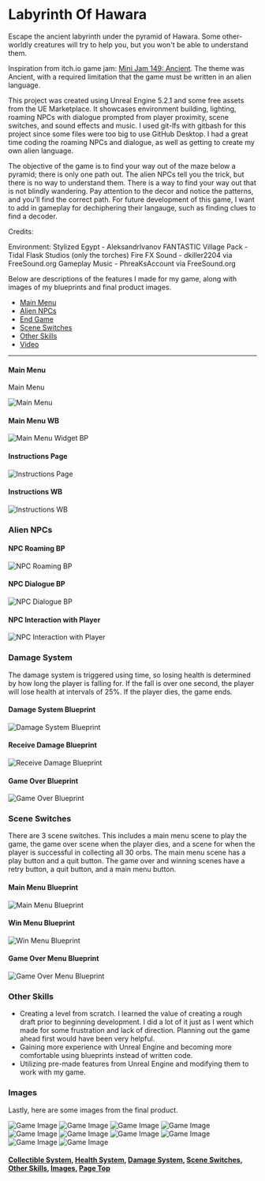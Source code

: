 # Labyrinth Of Hawara
Escape the ancient labyrinth under the pyramid of Hawara. Some other-worldly creatures will try to help you, but you won't be able to understand them.
<p>
Inspiration from itch.io game jam: <a href="https://itch.io/jam/mini-jam-149-ancient"_blank">Mini Jam 149: Ancient</a>. The theme was Ancient, with a required limitation that the game must be written in an alien language.
</p>

<p id="Page Top">
This project was created using Unreal Engine 5.2.1 and some free assets from the UE Marketplace. It showcases environment building, lighting, roaming NPCs with dialogue prompted from player proximity, scene switches, and sound effects and music. I used git-lfs with gitbash for this project since some files were too big to use GitHub Desktop. I had a great time coding the roaming NPCs and dialogue, as well as getting to create my own alien language.

The objective of the game is to find your way out of the maze below a pyramid; there is only one path out. The alien NPCs tell you the trick, but there is no way to understand them. There is a way to find your way out that is not blindly wandering. Pay attention to the decor and notice the patterns, and you'll find the correct path. For future development of this game, I want to add in gameplay for dechiphering their langauge, such as finding clues to find a decoder. 


Credits:

Environment:
Stylized Egypt - AleksandrIvanov
FANTASTIC Village Pack - Tidal Flask Studios (only the torches)
Fire FX Sound - dkiller2204 via FreeSound.org
Gameplay Music - PhreaKsAccount via FreeSound.org

Below are descriptions of the features I made for my game, along with images of my blueprints and final product images.
<ul>
<li><a href="#MainMenu">Main Menu</a></li>
<li><a href="#NPCs">Alien NPCs</a></li>
<li><a href="#EndGame">End Game</a></li>
<li><a href="#Scene Switches">Scene Switches</a></li>
<li><a href="#Other Skills">Other Skills</a></li>
<li><a href="#Video">Video</a></li>
 </ul>
 </p>
 
<hr class="dashed">

<p id="MainMenu">

<h4>Main Menu</h4>Main Menu

![Main Menu](https://github.com/zeeebs/LabyrinthOfHawara/blob/main/ReadMe%20Images/Menu%20Page.png)

<h4>Main Menu WB</h4>

![Main Menu Widget BP](https://github.com/zeeebs/LabyrinthOfHawara/blob/main/ReadMe%20Images/WB%20Main%20Menu.png)

<h4>Instructions Page</h4>

![Instructions Page](https://github.com/zeeebs/LabyrinthOfHawara/blob/main/ReadMe%20Images/Instructions%20Page.png)

<h4>Instructions WB</h4>

![Instructions WB](https://github.com/zeeebs/LabyrinthOfHawara/blob/main/ReadMe%20Images/WB%20Instructions.png)

</p>
<p id="NPCs">
<h3>Alien NPCs</h3>

<h4>NPC Roaming BP</h4>

![NPC Roaming BP](https://github.com/zeeebs/LabyrinthOfHawara/blob/main/ReadMe%20Images/BP%20NPC%20Roaming.png)

<h4>NPC Dialogue BP</h4>

![NPC Dialogue BP](https://github.com/zeeebs/LabyrinthOfHawara/blob/main/ReadMe%20Images/BP%20NPC%20Dialogue.png)

<h4>NPC Interaction with Player</h4>

![NPC Interaction with Player](https://github.com/zeeebs/LabyrinthOfHawara/blob/main/ReadMe%20Images/NPC%20Interaction.png)

</p>
<p id="DamageSystem">
<h3>Damage System</h3>
The damage system is triggered using time, so losing health is determined by how long the player is falling for. If the fall is over one second, the player will lose health at intervals of 25%. If the player dies, the game ends.

<h4>Damage System Blueprint</h4>

![Damage System Blueprint](https://github.com/zeeebs/CollectionGame-UnrealEngineLiveProject/blob/main/img/DamageSystem.png)

<h4>Receive Damage Blueprint</h4>

![Receive Damage Blueprint](https://github.com/zeeebs/CollectionGame-UnrealEngineLiveProject/blob/main/img/ReceiveDamage.png)

<h4>Game Over Blueprint</h4>

![Game Over Blueprint](https://github.com/zeeebs/CollectionGame-UnrealEngineLiveProject/blob/main/img/GameOver.png)

</p>
<p id="Scene Switches">    
<h3>Scene Switches</h3>

There are 3 scene switches. This includes a main menu scene to play the game, the game over scene when the player dies, and a scene for when the player is successful in collecting all 30 orbs. The main menu scene has a play button and a quit button. The game over and winning scenes have a retry button, a quit button, and a main menu button.

<h4>Main Menu Blueprint</h4>

![Main Menu Blueprint](https://github.com/zeeebs/CollectionGame-UnrealEngineLiveProject/blob/main/img/MainMenu.png)

<h4>Win Menu Blueprint</h4>

![Win Menu Blueprint](https://github.com/zeeebs/CollectionGame-UnrealEngineLiveProject/blob/main/img/WinMenu.png)

<h4>Game Over Menu Blueprint</h4>

![Game Over Menu Blueprint](https://github.com/zeeebs/CollectionGame-UnrealEngineLiveProject/blob/main/img/LoseMenu.png)

</p>
<p id="Other Skills">
<h3>Other Skills</h3>
<ul>
<li>Creating a level from scratch. I learned the value of creating a rough draft prior to beginning development. I did a lot of it just as I went which made for some frustration and lack of direction. Planning out the game ahead first would have been very helpful.</li>
<li>Gaining more experience with Unreal Engine and becoming more comfortable using blueprints instead of written code.</li>
<li>Utilizing pre-made features from Unreal Engine and modifying them to work with my game.</li>
</ul>

</p>
<p id="Images">
<h3>Images</h3>

Lastly, here are some images from the final product.

![Game Image](https://github.com/zeeebs/CollectionGame-UnrealEngineLiveProject/blob/main/img/StartMenu.png)
![Game Image](https://github.com/zeeebs/CollectionGame-UnrealEngineLiveProject/blob/main/img/YouWinMenu.png)
![Game Image](https://github.com/zeeebs/CollectionGame-UnrealEngineLiveProject/blob/main/img/GameOverMenu.png)
![Game Image](https://github.com/zeeebs/CollectionGame-UnrealEngineLiveProject/blob/main/img/inGame.png)
![Game Image](https://github.com/zeeebs/CollectionGame-UnrealEngineLiveProject/blob/main/img/Platforms.png)
![Game Image](https://github.com/zeeebs/CollectionGame-UnrealEngineLiveProject/blob/main/img/landscaping1.png)
![Game Image](https://github.com/zeeebs/CollectionGame-UnrealEngineLiveProject/blob/main/img/landscaping2.png)
![Game Image](https://github.com/zeeebs/CollectionGame-UnrealEngineLiveProject/blob/main/img/landscaping3.png)
![Game Image](https://github.com/zeeebs/CollectionGame-UnrealEngineLiveProject/blob/main/img/fromAbove.png)
![Game Image](https://github.com/zeeebs/CollectionGame-UnrealEngineLiveProject/blob/main/img/sideView.png)
  
<h4><a href="#CollectibleSystem">Collectible System</a>, <a href="#HealthSystem">Health System</a>, <a href="#DamageSystem">Damage System</a>, <a href="#Scene Switches">Scene Switches</a>, <a href="#Other Skills">Other Skills</a>, <a href="#Images">Images</a>, <a href="#Page Top">Page Top</a></h4>
